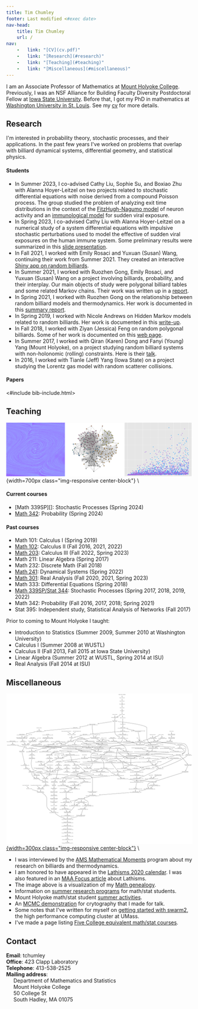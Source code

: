 ```yaml
---
title: Tim Chumley
footer: Last modified <#exec date>
nav-head: 
    title: Tim Chumley
    url: /
nav: 
	- 	link: "[CV](cv.pdf)"
	-	link: "[Research](#research)"
	-	link: "[Teaching](#teaching)"
	-	link: "[Miscellaneous](#miscellaneous)"
---
```


I am an Associate Professor of Mathematics at [Mount Holyoke College][MHC].  Previously, I was an NSF Alliance for Building Faculty Diversity Postdoctoral Fellow at [Iowa State University][ISU].  Before that, I got my PhD in mathematics at [Washington University in St. Louis][WU]. See my [cv][] for more details. 


## Research

I'm interested in probability theory, stochastic processes, and their applications.  In the past few years I've worked on problems that overlap with billiard dynamical systems, differential geometry, and statistical physics.    


#### Students

<!-- <img style="float: right;" src="assets/img/karen-young-me.jpg" width=125px class="img-responsive"> -->

-   In Summer 2023, I co-advised Cathy Liu, Sophie Su, and Boxiao Zhu with Alanna Hoyer-Leitzel on two projects related to stochastic differential equations with noise derived from a compound Poisson process. The group studied the problem of analyzing exit time distributions in the context of the [FitzHugh-Nagumo model][LSZ-1] of neuron activity and an [immunological model][LSZ-2] for sudden viral exposure.
-   In Spring 2023, I co-advised Cathy Liu with Alanna Hoyer-Leitzel on a numerical study of a system differential equations with impulsive stochastic perturbations used to model the effective of sudden viral exposures on the human immune system. Some preliminary results were summarized in this [slide presentation][Cathy Liu].
-	In Fall 2021, I worked with Emily Rosaci and Yuxuan (Susan) Wang, continuing their work from Summer 2021. 
	They created an interactive [Shiny app on random billiards][].
-	In Summer 2021, I worked with Ruozhen Gong, Emily Rosaci, and Yuxuan (Susan) Wang on a 
	project involving billiards, probability, and their interplay.
	Our main objects of study were polygonal billiard tables and some related Markov chains. 
	Their work was written up in a [report][ESR].
-	In Spring 2021, I worked with Ruozhen Gong on the relationship between
random billiard models and thermodynamics. Her work is documented in this
[summary report][Ruozhen Gong].
-	In Spring 2019, I worked with Nicole Andrews on Hidden Markov models related to random billiards. Her work is documented in this [write-up][Nicole Andrews].
-	In Fall 2018, I worked with Ziyan (Jessica) Feng on random polygonal billiards. Some of her work is documented on this [web page][Jessica Feng web].
-	In Summer 2017, I worked with Qiran (Karen) Dong and Fanyi (Young) Yang (Mount Holyoke), on a project studying random billiard systems with non-holonomic (rolling) constraints.  Here is their [talk][Karen Young talk]. 
-	In 2016, I worked with Tianle (Jeff) Yang (Iowa State) on a project studying the Lorentz gas model with random scatterer collisions.

#### Papers

<#include bib-include.html>  

## Teaching

![](assets/img/courses.png){width=700px class="img-responsive center-block"} \

#### Current courses

- [Math 339SP][]: Stochastic Processes (Spring 2024)
- [Math 342][]: Probability (Spring 2024)

#### Past courses

- Math 101: Calculus I (Spring 2019)
- [Math 102][]: Calculus II (Fall 2016, 2021, 2022)
- [Math 203][]: Calculus III (Fall 2022, Spring 2023)
- Math 211: Linear Algebra (Spring 2017)
- Math 232: Discrete Math (Fall 2018)
- [Math 241][]: Dynamical Systems (Spring 2022)
- [Math 301][]: Real Analysis (Fall 2020, 2021, Spring 2023)
- Math 333: Differential Equations (Spring 2018)
- [Math 339SP/Stat 344][]: Stochastic Processes (Spring 2017, 2018, 2019, 2022)
- Math 342: Probability (Fall 2016, 2017, 2018; Spring 2021)
- Stat 395: Independent study, Statistical Analysis of Networks (Fall 2017)


Prior to coming to Mount Holyoke I taught:

- Introduction to Statistics (Summer 2009, Summer 2010 at Washington University)
- Calculus I (Summer 2008 at WUSTL)
- Calculus II (Fall 2013, Fall 2015 at Iowa State University)
- Linear Algebra (Summer 2012 at WUSTL, Spring 2014 at ISU)
- Real Analysis (Fall 2014 at ISU)  

## Miscellaneous 

[![](assets/img/chumley.png){width=300px class="img-responsive center-block"}](assets/img/chumley.png) \

-	I was interviewed by the [AMS Mathematical Moments][] program about my research
	on billiards and thermodynamics.
-	I am honored to have appeared in the [Lathisms 2020 calendar][]. I was also featured in an [MAA Focus article](http://digitaleditions.walsworthprintgroup.com/publication/?m=7656&i=677122&p=46) 
	about Lathisms.
-	The image above is a visualization of my [Math genealogy][].
-	Information on [summer research programs][] for math/stat students.
-	Mount Holyoke math/stat student [summer activities][].
-	An [MCMC demonstration](https://tchumley.shinyapps.io/cryptography/) for crytography that I made for talk.
-	Some notes that I've written for myself on [getting started with swarm2][], the high performance computing cluster at UMass.
-	I've made a page listing [Five College equivalent math/stat courses][].

## Contact

**Email**: tchumley   
**Office**: 423 Clapp Laboratory   
**Telephone**: 413-538-2525   
**Mailing address**:   
&nbsp;&nbsp;&nbsp;&nbsp;	Department of Mathematics and Statistics   
&nbsp;&nbsp;&nbsp;&nbsp;	Mount Holyoke College   
&nbsp;&nbsp;&nbsp;&nbsp;	50 College St   
&nbsp;&nbsp;&nbsp;&nbsp;	South Hadley, MA 01075   



[MHC]: https://www.mtholyoke.edu/acad/math
[Alliance]: https://www.math.ncsu.edu/alliance/
[ISU]: https://math.iastate.edu
[WU]: https://math.wustl.edu
[cv]: cv.pdf
[Math 101]: m101/
[Math 102]: m102/
[Math 203]: m203/
[Math 211]: m211/
[Math 232]: m232/
[Math 241]: m241/
[Math 301]: m301/
[Math 333]: m333/
[Math 339SP/Stat 344]: m339sp/
[Math 342]: m342/
[Stat 395]: s395/
[Math genealogy]: https://www.genealogy.math.ndsu.nodak.edu/id.php?id=200961
[summer research programs]: misc/programs
[summer activities]: misc/summer-activities
[Cathy Liu]: /pdf/Cathy_Liu_Spring_2023.pdf
[LSZ-1]: /pdf/FitzHugh_Nagumo_model_poster.pdf
[LSZ-2]: /pdf/Immuno_epidemiological_model_poster.pdf
[Ruozhen Gong]: assets/pdf/Independent_Study_Report_RuozhenGong.pdf
[ESR]: /pdf/Summer_2021_research_report.pdf
[Nicole Andrews]: assets/pdf/Nicole_Random_Billiards.pdf
[Jessica Feng web]: https://sites.google.com/mtholyoke.edu/tim-jessica-18-fall/
[Karen Young talk]: assets/pdf/karen-young-talk.pdf
[getting started with swarm2]: /misc/swarm2/
[Lathisms 2020 calendar]: https://www.lathisms.org/calendar-2020/tim-chumley
[Five College equivalent math/stat courses]: misc/course-equivalents
[Shiny app on random billiards]: https://olypys-yuxuan-wang.shinyapps.io/Billiards_Probability_and_their_Interplay/
[AMS Mathematical Moments]: https://www.ams.org/publicoutreach/mathmoments/mm160-billiards


